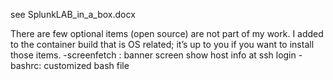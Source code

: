 see SplunkLAB_in_a_box.docx

There are few optional items (open source) are not part of my work. I added to the container build that is OS related; it’s up to you if you want to install those items. 
-screenfetch  : banner screen show host info at ssh login
-bashrc:  customized bash file
